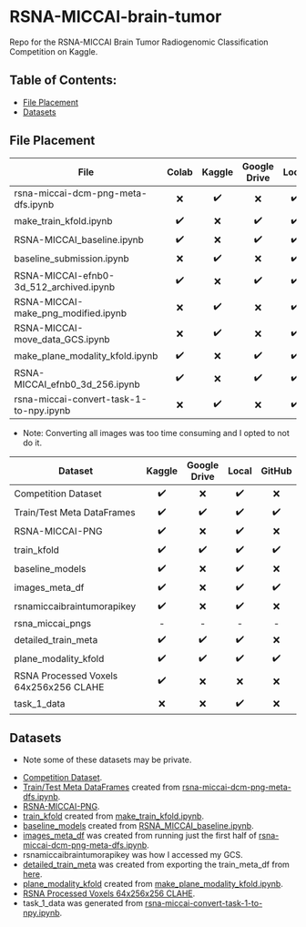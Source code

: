 # RSNA-MICCAI-brain-tumor
Repo for the RSNA-MICCAI Brain Tumor Radiogenomic Classification Competition on Kaggle.


## Table of Contents:
- [File Placement](https://github.com/alckasoc/RSNA-MICCAI-brain-tumor/blob/main/README.md#file-placement)
- [Datasets](https://github.com/alckasoc/RSNA-MICCAI-brain-tumor/blob/main/README.md#datasets)


## File Placement

| File                                    | Colab              | Kaggle             | Google Drive       | Local              | GitHub             | Executed In  |
| --------------------------------------- |:------------------:|:------------------:|:------------------:|:------------------:|:------------------:|:------------:|         
| rsna-miccai-dcm-png-meta-dfs.ipynb      | :x:                | :heavy_check_mark: | :x:                | :heavy_check_mark: | :heavy_check_mark: | Kaggle       |
| make_train_kfold.ipynb                  | :heavy_check_mark: | :x:                | :heavy_check_mark: | :heavy_check_mark: | :heavy_check_mark: | Colab        |
| RSNA-MICCAI_baseline.ipynb              | :heavy_check_mark: | :x:                | :heavy_check_mark: | :heavy_check_mark: | :heavy_check_mark: | Colab        | 
| baseline_submission.ipynb               | :x:	               | :heavy_check_mark: | :x:                | :heavy_check_mark: | :heavy_check_mark: | Kaggle       |
| RSNA-MICCAI-efnb0-3d_512_archived.ipynb | :heavy_check_mark: | :x:                | :heavy_check_mark: | :heavy_check_mark: | :heavy_check_mark: | Colab        |
| RSNA-MICCAI-make_png_modified.ipynb     | :x:	               | :heavy_check_mark: | :x:                | :heavy_check_mark: | :heavy_check_mark: | Local/Gcloud |
| RSNA-MICCAI-move_data_GCS.ipynb         | :x:	               | :heavy_check_mark: | :x:                | :heavy_check_mark: | :heavy_check_mark: | Kaggle       |
| make_plane_modality_kfold.ipynb         | :heavy_check_mark: | :x:                | :heavy_check_mark: | :heavy_check_mark: | :heavy_check_mark: | Colab        |
| RSNA-MICCAI_efnb0_3d_256.ipynb          | :heavy_check_mark: | :x:                | :heavy_check_mark: | :heavy_check_mark: | :heavy_check_mark: | Colab        |
| rsna-miccai-convert-task-1-to-npy.ipynb | :x:                | :heavy_check_mark: | :x:                | :heavy_check_mark: | :heavy_check_mark: | Local        |


+ Note: Converting all images was too time consuming and I opted to not do it.

| Dataset                                | Kaggle             | Google Drive       | Local              | GitHub             |
| -------------------------------------- |:------------------:|:------------------:|:------------------:|:------------------:| 
| Competition Dataset                    | :heavy_check_mark: | :x:                | :heavy_check_mark: | :x:                |
| Train/Test Meta DataFrames             | :heavy_check_mark: | :heavy_check_mark: | :heavy_check_mark: | :heavy_check_mark: |
| RSNA-MICCAI-PNG                        | :heavy_check_mark: | :x:                | :heavy_check_mark: | :x:                |
| train_kfold                            | :heavy_check_mark: | :heavy_check_mark: | :heavy_check_mark: | :heavy_check_mark: |
| baseline_models                        | :heavy_check_mark: | :x:                | :heavy_check_mark: | :x:                |
| images_meta_df                         | :heavy_check_mark: | :x:                | :heavy_check_mark: | :heavy_check_mark: |
| rsnamiccaibraintumorapikey             | :heavy_check_mark: | :x:                | :heavy_check_mark: | :x:                |
| rsna_miccai_pngs                       | -                  | -                  | -                  | -                  |
| detailed_train_meta                    | :heavy_check_mark: | :heavy_check_mark: | :heavy_check_mark: | :x:                |
| plane_modality_kfold                   | :heavy_check_mark: | :heavy_check_mark: | :heavy_check_mark: | :heavy_check_mark: |
| RSNA Processed Voxels 64x256x256 CLAHE | :heavy_check_mark: | :x:                | :x:                | :x:                |
| task_1_data                            | :x:                | :x:                | :heavy_check_mark: | :x:                |


## Datasets

+ Note some of these datasets may be private.

- [Competition Dataset](https://www.kaggle.com/c/rsna-miccai-brain-tumor-radiogenomic-classification/data).
- [Train/Test Meta DataFrames](https://www.kaggle.com/vincenttu/rsnamiccaibraintumor-meta-datasets) created from [rsna-miccai-dcm-png-meta-dfs.ipynb](https://github.com/alckasoc/RSNA-MICCAI-brain-tumor/blob/main/src/preprocessing/rsna-miccai-dcm-png-meta-dfs.ipynb).
- [RSNA-MICCAI-PNG](https://www.kaggle.com/jonathanbesomi/rsna-miccai-png).
- [train_kfold](https://www.kaggle.com/vincenttu/rsnamiccaibraintumor-train-kfold) created from [make_train_kfold.ipynb](https://github.com/alckasoc/RSNA-MICCAI-brain-tumor/blob/main/src/preprocessing/make_train_kfold.ipynb).
- [baseline_models](https://www.kaggle.com/vincenttu/baseline-models) created from [RSNA_MICCAI_baseline.ipynb](https://github.com/alckasoc/RSNA-MICCAI-brain-tumor/blob/main/src/RSNA-MICCAI_baseline/RSNA_MICCAI_baseline.ipynb).
- [images_meta_df](https://www.kaggle.com/vincenttu/images-meta-df) was created from running just the first half of [rsna-miccai-dcm-png-meta-dfs.ipynb](https://github.com/alckasoc/RSNA-MICCAI-brain-tumor/blob/main/src/preprocessing/rsna-miccai-dcm-png-meta-dfs.ipynb).
- rsnamiccaibraintumorapikey was how I accessed my GCS. 
- [detailed_train_meta](https://www.kaggle.com/vincenttu/detailed-train-meta) was created from exporting the train_meta_df from [here](https://www.kaggle.com/smoschou55/advanced-eda-brain-tumor-data).
- [plane_modality_kfold](https://www.kaggle.com/vincenttu/plane-modality-kfold) created from [make_plane_modality_kfold.ipynb](https://github.com/alckasoc/RSNA-MICCAI-brain-tumor/blob/main/src/preprocessing/make_plane_modality_kfold.ipynb).
- [RSNA Processed Voxels 64x256x256 CLAHE](https://www.kaggle.com/sreevishnudamodaran/rsna-processed-voxels-64x256x256-clahe).
- task_1_data was generated from [rsna-miccai-convert-task-1-to-npy.ipynb](https://github.com/alckasoc/RSNA-MICCAI-brain-tumor/blob/main/src/preprocessing/rsna-miccai-convert-task-1-to-npy.ipynb).

